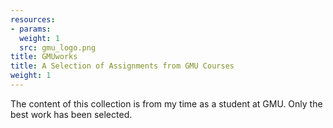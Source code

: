 ```yaml
---
resources:
- params:
  weight: 1
  src: gmu_logo.png
title: GMUworks 
title: A Selection of Assignments from GMU Courses
weight: 1
---
```


The content of this collection is from my time as a student at GMU. Only the best work has been selected.
